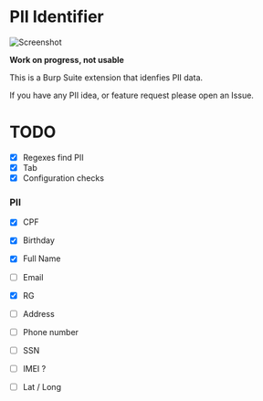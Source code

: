 # PII Identifier

![Screenshot](https://i.imgur.com/jbS1RlI.png)

**Work on progress, not usable**

This is a Burp Suite extension that idenfies PII data.

If you have any PII idea, or feature request please open an Issue.

# TODO

- [x] Regexes find PII
- [x] Tab 
- [x] Configuration checks

### PII

- [x] CPF
- [x] Birthday
- [x] Full Name
- [ ] Email
- [x] RG
- [ ] Address
- [ ] Phone number
- [ ] SSN 
- [ ] IMEI ?
- [ ] Lat / Long

